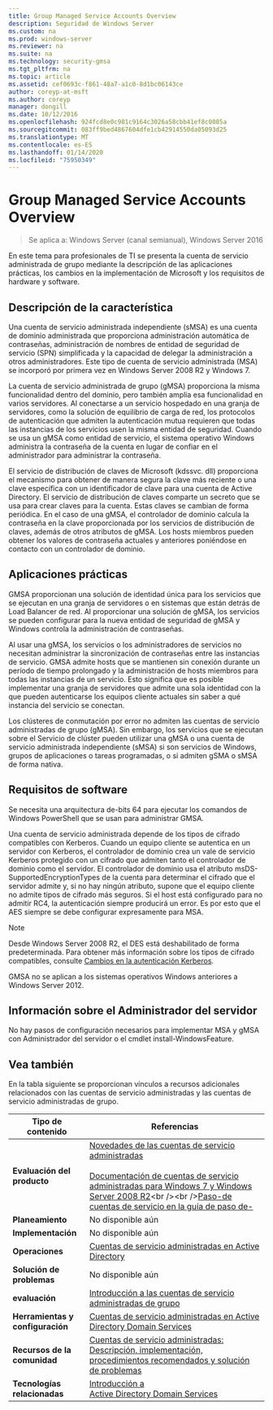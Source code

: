 ```yaml
---
title: Group Managed Service Accounts Overview
description: Seguridad de Windows Server
ms.custom: na
ms.prod: windows-server
ms.reviewer: na
ms.suite: na
ms.technology: security-gmsa
ms.tgt_pltfrm: na
ms.topic: article
ms.assetid: cef0693c-f861-48a7-a1c0-8d1bc06143ce
author: coreyp-at-msft
ms.author: coreyp
manager: dongill
ms.date: 10/12/2016
ms.openlocfilehash: 924fcd8e0c981c9164c3026a58cbb41ef8c0085a
ms.sourcegitcommit: 083ff9bed4867604dfe1cb42914550da05093d25
ms.translationtype: MT
ms.contentlocale: es-ES
ms.lasthandoff: 01/14/2020
ms.locfileid: "75950349"
---
```

# <a name="group-managed-service-accounts-overview"></a>Group Managed Service Accounts Overview

>Se aplica a: Windows Server (canal semianual), Windows Server 2016

En este tema para profesionales de TI se presenta la cuenta de servicio administrada de grupo mediante la descripción de las aplicaciones prácticas, los cambios en la implementación de Microsoft y los requisitos de hardware y software.


## <a name="BKMK_OVER"></a>Descripción de la característica
Una cuenta de servicio administrada independiente (sMSA) es una cuenta de dominio administrada que proporciona administración automática de contraseñas, administración de nombres de entidad de seguridad de servicio (SPN) simplificada y la capacidad de delegar la administración a otros administradores. Este tipo de cuenta de servicio administrada (MSA) se incorporó por primera vez en Windows Server 2008 R2 y Windows 7.

La cuenta de servicio administrada de grupo (gMSA) proporciona la misma funcionalidad dentro del dominio, pero también amplía esa funcionalidad en varios servidores. Al conectarse a un servicio hospedado en una granja de servidores, como la solución de equilibrio de carga de red, los protocolos de autenticación que admiten la autenticación mutua requieren que todas las instancias de los servicios usen la misma entidad de seguridad. Cuando se usa un gMSA como entidad de servicio, el sistema operativo Windows administra la contraseña de la cuenta en lugar de confiar en el administrador para administrar la contraseña.

El servicio de distribución de claves de Microsoft \(kdssvc. dll\) proporciona el mecanismo para obtener de manera segura la clave más reciente o una clave específica con un identificador de clave para una cuenta de Active Directory. El servicio de distribución de claves comparte un secreto que se usa para crear claves para la cuenta. Estas claves se cambian de forma periódica. En el caso de una gMSA, el controlador de dominio calcula la contraseña en la clave proporcionada por los servicios de distribución de claves, además de otros atributos de gMSA.  Los hosts miembros pueden obtener los valores de contraseña actuales y anteriores poniéndose en contacto con un controlador de dominio.

## <a name="BKMK_APP"></a>Aplicaciones prácticas
GMSA proporcionan una solución de identidad única para los servicios que se ejecutan en una granja de servidores o en sistemas que están detrás de Load Balancer de red. Al proporcionar una solución de gMSA, los servicios se pueden configurar para la nueva entidad de seguridad de gMSA y Windows controla la administración de contraseñas.

Al usar una gMSA, los servicios o los administradores de servicios no necesitan administrar la sincronización de contraseñas entre las instancias de servicio. GMSA admite hosts que se mantienen sin conexión durante un período de tiempo prolongado y la administración de hosts miembros para todas las instancias de un servicio. Esto significa que es posible implementar una granja de servidores que admite una sola identidad con la que pueden autenticarse los equipos cliente actuales sin saber a qué instancia del servicio se conectan.

Los clústeres de conmutación por error no admiten las cuentas de servicio administradas de grupo (gMSA). Sin embargo, los servicios que se ejecutan sobre el Servicio de clúster pueden utilizar una gMSA o una cuenta de servicio administrada independiente (sMSA) si son servicios de Windows, grupos de aplicaciones o tareas programadas, o si admiten gSMA o sMSA de forma nativa.

## <a name="BKMK_SOFT"></a>Requisitos de software

Se necesita una arquitectura de\-bits 64 para ejecutar los comandos de Windows PowerShell que se usan para administrar GMSA.

Una cuenta de servicio administrada depende de los tipos de cifrado compatibles con Kerberos. Cuando un equipo cliente se autentica en un servidor con Kerberos, el controlador de dominio crea un vale de servicio Kerberos protegido con un cifrado que admiten tanto el controlador de dominio como el servidor. El controlador de dominio usa el atributo msDS\-SupportedEncryptionTypes de la cuenta para determinar el cifrado que el servidor admite y, si no hay ningún atributo, supone que el equipo cliente no admite tipos de cifrado más seguros. Si el host está configurado para no admitir RC4, la autenticación siempre producirá un error. Es por esto que el AES siempre se debe configurar expresamente para MSA.

> [!NOTE]
> Desde Windows Server 2008 R2, el DES está deshabilitado de forma predeterminada. Para obtener más información sobre los tipos de cifrado compatibles, consulte [Cambios en la autenticación Kerberos](https://technet.microsoft.com/library/dd560670(WS.10).aspx).

GMSA no se aplican a los sistemas operativos Windows anteriores a Windows Server 2012.

## <a name="server-manager-information"></a>Información sobre el Administrador del servidor
No hay pasos de configuración necesarios para implementar MSA y gMSA con Administrador del servidor o el cmdlet install\-WindowsFeature.

## <a name="BKMK_LINKS"></a>Vea también
En la tabla siguiente se proporcionan vínculos a recursos adicionales relacionados con las cuentas de servicio administradas y las cuentas de servicio administradas de grupo.

|Tipo de contenido|Referencias|
|--------|-------|
|**Evaluación del producto**|[Novedades de las cuentas de servicio administradas](what-s-new-for-managed-service-accounts.md)<br /><br />[Documentación de cuentas de servicio administradas para Windows 7 y Windows Server 2008 R2](https://technet.microsoft.com/library/ff641731(v=ws.10).aspx)<br /><br />[Paso\-de cuentas de servicio en la guía de paso de\-](https://technet.microsoft.com/library/dd548356(v=ws.10).aspx)|
|**Planeamiento**|No disponible aún|
|**Implementación**|No disponible aún|
|**Operaciones**|[Cuentas de servicio administradas en Active Directory](https://technet.microsoft.com/library/dd378925(v=ws.10).aspx)|
|**Solución de problemas**|No disponible aún|
|**evaluación**|[Introducción a las cuentas de servicio administradas de grupo](getting-started-with-group-managed-service-accounts.md)|
|**Herramientas y configuración**|[Cuentas de servicio administradas en Active Directory Domain Services](https://technet.microsoft.com/library/dd378925(v=WS.10).aspx)|
|**Recursos de la comunidad**|[Cuentas de servicio administradas: Descripción, implementación, procedimientos recomendados y solución de problemas](https://blogs.technet.com/b/askds/archive/2009/09/10/managed-service-accounts-understanding-implementing-best-practices-and-troubleshooting.aspx)|
|**Tecnologías relacionadas**|[Introducción a Active Directory Domain Services](active-directory-domain-services-overview.md)|


